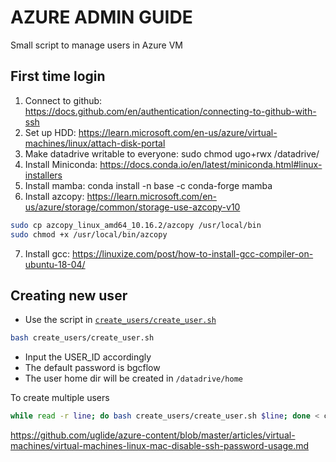 # AZURE ADMIN GUIDE
Small script to manage users in Azure VM

## First time login
1. Connect to github: https://docs.github.com/en/authentication/connecting-to-github-with-ssh
2. Set up HDD: https://learn.microsoft.com/en-us/azure/virtual-machines/linux/attach-disk-portal
3. Make datadrive writable to everyone: sudo chmod ugo+rwx /datadrive/
4. Install Miniconda: https://docs.conda.io/en/latest/miniconda.html#linux-installers
5. Install mamba: conda install -n base -c conda-forge mamba
6. Install azcopy: https://learn.microsoft.com/en-us/azure/storage/common/storage-use-azcopy-v10
```bash
sudo cp azcopy_linux_amd64_10.16.2/azcopy /usr/local/bin
sudo chmod +x /usr/local/bin/azcopy
```
7. Install gcc: https://linuxize.com/post/how-to-install-gcc-compiler-on-ubuntu-18-04/

## Creating new user
- Use the script in [`create_users/create_user.sh`](create_user.sh)
```bash
bash create_users/create_user.sh
```
- Input the USER_ID accordingly
- The default password is bgcflow
- The user home dir will be created in `/datadrive/home`

To create multiple users
```bash
while read -r line; do bash create_users/create_user.sh $line; done < create_users/workshop_participants 
```

https://github.com/uglide/azure-content/blob/master/articles/virtual-machines/virtual-machines-linux-mac-disable-ssh-password-usage.md
